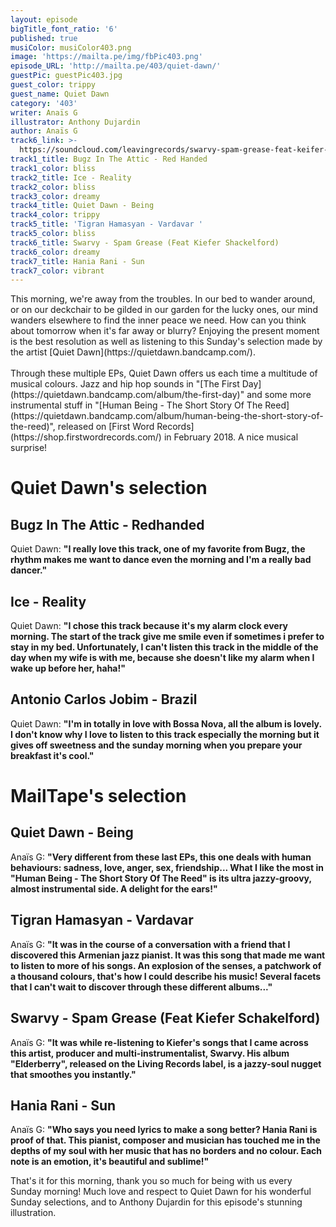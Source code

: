 ```yaml
---
layout: episode
bigTitle_font_ratio: '6'
published: true
musiColor: musiColor403.png
image: 'https://mailta.pe/img/fbPic403.png'
episode_URL: 'http://mailta.pe/403/quiet-dawn/'
guestPic: guestPic403.jpg
guest_color: trippy
guest_name: Quiet Dawn
category: '403'
writer: Anaïs G
illustrator: Anthony Dujardin
author: Anaïs G
track6_link: >-
  https://soundcloud.com/leavingrecords/swarvy-spam-grease-feat-keifer-shackelford
track1_title: Bugz In The Attic - Red Handed
track1_color: bliss
track2_title: Ice - Reality
track2_color: bliss
track3_color: dreamy
track4_title: Quiet Dawn - Being
track4_color: trippy
track5_title: 'Tigran Hamasyan - Vardavar '
track5_color: bliss
track6_title: Swarvy - Spam Grease (Feat Kiefer Shackelford)
track6_color: dreamy
track7_title: Hania Rani - Sun
track7_color: vibrant
---
```

<p id="introduction"> This morning, we're away from the troubles. In our bed to wander around, or on our deckchair to be gilded in our garden for the lucky ones, our mind wanders elsewhere to find the inner peace we need. How can you think about tomorrow when it's far away or blurry? Enjoying the present moment is the best resolution as well as listening to this Sunday's selection made by the artist [Quiet Dawn](https://quietdawn.bandcamp.com/). 
<br><br>
Through these multiple EPs, Quiet Dawn offers us each time a multitude of musical colours. Jazz and hip hop sounds in "[The First Day](https://quietdawn.bandcamp.com/album/the-first-day)" and some more instrumental stuff in "[Human Being - The Short Story Of The Reed](https://quietdawn.bandcamp.com/album/human-being-the-short-story-of-the-reed)", released on [First Word Records](https://shop.firstwordrecords.com/) in February 2018. A nice musical surprise! 
</p>



# Quiet Dawn's selection

## Bugz In The Attic - Redhanded
Quiet Dawn: **"**I really love this track, one of my favorite from Bugz, the rhythm makes me want to dance even the morning and I'm a really bad dancer.**"**

## Ice - Reality
Quiet Dawn: **"**I chose this track because it's my alarm clock every morning. The start of the track give me smile even if sometimes i prefer to stay in my bed. Unfortunately, I can't listen this track in the middle of the day when my wife is with me, because she doesn't like my alarm when I wake up before her, haha!**"**

## Antonio Carlos Jobim - Brazil
Quiet Dawn: **"**I'm in totally in love with Bossa Nova, all the album is lovely. I don't know why I love to listen to this track especially the morning but it gives off sweetness and the sunday morning when you prepare your breakfast it's cool.**"**


# MailTape's selection

## Quiet Dawn - Being
Anaïs G: **"**Very different from these last EPs, this one deals with human behaviours: sadness, love, anger, sex, friendship... What I like the most in "Human Being - The Short Story Of The Reed" is its ultra jazzy-groovy, almost instrumental side. A delight for the ears!**"**

## Tigran Hamasyan - Vardavar
Anaïs G: **"**It was in the course of a conversation with a friend that I discovered this Armenian jazz pianist. It was this song that made me want to listen to more of his songs. An explosion of the senses, a patchwork of a thousand colours, that's how I could describe his music! Several facets that I can't wait to discover through these different albums...**"**

## Swarvy - Spam Grease (Feat Kiefer Schakelford)
Anaïs G: **"**It was while re-listening to Kiefer's songs that I came across this artist, producer and multi-instrumentalist, Swarvy. His album "Elderberry", released on the Living Records label, is a jazzy-soul nugget that smoothes you instantly.**"**

## Hania Rani - Sun 
Anaïs G: **"**Who says you need lyrics to make a song better? Hania Rani is proof of that. This pianist, composer and musician has touched me in the depths of my soul with her music that has no borders and no colour. Each note is an emotion, it's beautiful and sublime!**"**


<p id="outroduction">That's it for this morning, thank you so much for being with us every Sunday morning! Much love and respect to Quiet Dawn for his wonderful Sunday selections, and to Anthony Dujardin for this episode's stunning illustration.</p>
